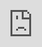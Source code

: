 ```yaml
---
title: Bitcoin's Limited Supply
post_status: publish
featured_image: /_images/BitcoinsLimitedSupply.jpeg
---
```


<iframe src="https://player.vimeo.com/video/832609918?badge=0&amp;autopause=0&amp;player_id=0&amp;app_id=58479" frameborder="0" allow="autoplay; fullscreen; picture-in-picture" allowfullscreen style="position:absolute;top:0;left:0;width:100%;height:100%;" title="010 Bitcoin's Limited Supply"></iframe>

<div style="margin-bottom:30px;"></div>

## Transcript

One of Bitcoin's unique features is that it has a limited supply. This limited supply is in stark contrast to fiat currency because fiat currencies and international currency, the supply is basically infinite. There is no limit. While Bitcoin has a limit of 21 million, which is based on consensus. 

This limit is basically written down in the software of Bitcoin, and it cannot be changed by anyone unilaterally. The issuance is predetermined by an algorithm that all actors in Bitcoin have agreed upon, and they are securing it via their operating full nodes. It cannot be outed without the consent of the global Bitcoin community. Since the 21 million Bitcoin limit is one of the most important features of Bitcoin, an agreement to change it will be very, very hard or even impossible to achieve. So we have a 21 million limit on Bitcoin, which is based on consensus. If you choose to use Bitcoin, if you choose to earn bitcoin, to save bitcoin, you know in advance that there is this limit. So you agree on it. 

And in the fiat system, the central bankers are deciding on the limit. The central bankers are determining the financial fate of all countries around the world. They are not democratically elected, but they act as governments trying to control the entire financial market. 

This guy is Richard Cantillon, an Irish-French economist who lived from 1682-1734. And he said the first ones to receive the newly created money see their incomes rise, whereas the last ones to receive the newly created money see their purchasing power decline as consumer price inflation comes about. So that's the so-called Cantillon effect. He suggested that inflation occurs gradually and that the new supply of money created by the banks has a localized effect on inflation, because it's rewarding the bankers and the close actors by artificially creating money, which is benefiting those who are closest to the origin of the money. The first people in row who receive the newly created money profit the most because later on, when the money supply is distributed in the society, the consumer price inflation has already set in, reducing the purchasing power of the money. And that's the reason why the rich always get richer. And when the medium class is getting poorer, because we are not sitting on the sources of the money, we are not having securities property to get cheap loans from the banks with which we then buy the next flat that we rent out to the next person who can't afford to buy a flat and who doesn't have securities maybe to get a loan. So the wealth inequality in the last decades has been growing and is still growing. Not only owning assets is an advantage, also being close to financial institutions and authorities pays off in a way. 

The wealth inequality has been rising, as I said in the last centuries, as well as the commodification and monetization of natural resources. Nothing is left to be consumed. The result is what we saw in the last months, weeks, and we will see that more in the coming years. It's a fight for resources, for equal opportunities against the establishment and elites who are enriching themselves through corruption and financial advantages. And that is happening worldwide. It's just on a different scale as we see it in countries like Zimbabwe. Just look at a documentary called the Gold Mafia, but we have that all over the place globally. 

It's the system. Too big to fail. That's not your small business. That's not the hardworking nurse with three children with the debt her husband put up on her balance sheet. It's large corporations like Boeing, corporations that took on too much debt in the years since 2008 instead of building up assets to weather the storms. And we are in a way also at the end of this kind of growth. The fiat money system in the current economy, we need growth. Otherwise the system will collapse. And this everlasting growth is not possible on a globe, on the earth that has limited natural resources. So what's the alternative? 

The alternative is Bitcoin. We see a growing divide between rich and poor, which is based on our current monetary system, which is the real Ponzi scheme. Central bankers are not democratically elected. Yet, they decide the financial fate of the world. Bankers and their friends are profiting from the system. It's time for a neutral alternative, a decentralized, open, transparent, immutable, non inflatable and collaborative form of money for the people, which is Bitcoin.
